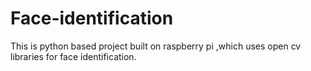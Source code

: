 # Face-identification
This is python based project built on raspberry pi  ,which uses open cv libraries for face identification.
